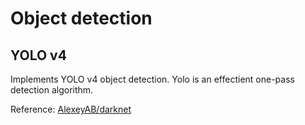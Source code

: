 # Object detection

## YOLO v4

Implements YOLO v4 object detection. Yolo is an effectient one-pass detection algorithm.

Reference: [AlexeyAB/darknet](https://github.com/AlexeyAB/darknet)
